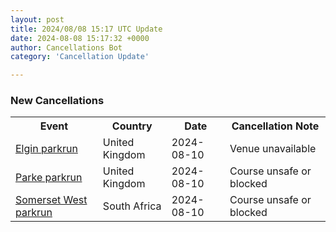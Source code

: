 ```yaml
---
layout: post
title: 2024/08/08 15:17 UTC Update
date: 2024-08-08 15:17:32 +0000
author: Cancellations Bot
category: 'Cancellation Update'

---
```


<h3>New Cancellations</h3>
<div class='hscrollable'>
<table style='width: 100%'>
    <tr>
        <th>Event</th>
        <th>Country</th>
        <th>Date</th>
        <th>Cancellation Note</th>
    </tr>
    <tr>
        <td><a href="https://www.parkrun.org.uk/elgin">Elgin parkrun</a></td>
        <td>United Kingdom</td>
        <td>2024-08-10</td>
        <td>Venue unavailable</td>
    </tr>
    <tr>
        <td><a href="https://www.parkrun.org.uk/parke">Parke parkrun</a></td>
        <td>United Kingdom</td>
        <td>2024-08-10</td>
        <td>Course unsafe or blocked</td>
    </tr>
    <tr>
        <td><a href="https://www.parkrun.co.za/somersetwest">Somerset West parkrun</a></td>
        <td>South Africa</td>
        <td>2024-08-10</td>
        <td>Course unsafe or blocked</td>
    </tr>
</table>
</div>
